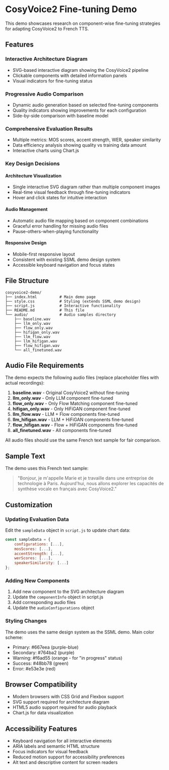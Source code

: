 # CosyVoice2 Fine-tuning Demo

This demo showcases research on component-wise fine-tuning strategies for adapting CosyVoice2 to French TTS.

## Features

### Interactive Architecture Diagram
- SVG-based interactive diagram showing the CosyVoice2 pipeline
- Clickable components with detailed information panels
- Visual indicators for fine-tuning status

### Progressive Audio Comparison
- Dynamic audio generation based on selected fine-tuning components
- Quality indicators showing improvements for each configuration
- Side-by-side comparison with baseline model

### Comprehensive Evaluation Results
- Multiple metrics: MOS scores, accent strength, WER, speaker similarity
- Data efficiency analysis showing quality vs training data amount
- Interactive charts using Chart.js

### Key Design Decisions

#### Architecture Visualization
- Single interactive SVG diagram rather than multiple component images
- Real-time visual feedback through fine-tuning indicators
- Hover and click states for intuitive interaction

#### Audio Management
- Automatic audio file mapping based on component combinations
- Graceful error handling for missing audio files
- Pause-others-when-playing functionality

#### Responsive Design
- Mobile-first responsive layout
- Consistent with existing SSML demo design system
- Accessible keyboard navigation and focus states

## File Structure

```
cosyvoice2-demo/
├── index.html          # Main demo page
├── style.css           # Styling (extends SSML demo design)
├── script.js           # Interactive functionality
├── README.md           # This file
└── audio/              # Audio samples directory
    ├── baseline.wav
    ├── llm_only.wav
    ├── flow_only.wav
    ├── hifigan_only.wav
    ├── llm_flow.wav
    ├── llm_hifigan.wav
    ├── flow_hifigan.wav
    └── all_finetuned.wav
```

## Audio File Requirements

The demo expects the following audio files (replace placeholder files with actual recordings):

1. **baseline.wav** - Original CosyVoice2 without fine-tuning
2. **llm_only.wav** - Only LLM component fine-tuned
3. **flow_only.wav** - Only Flow Matching component fine-tuned
4. **hifigan_only.wav** - Only HiFiGAN component fine-tuned
5. **llm_flow.wav** - LLM + Flow components fine-tuned
6. **llm_hifigan.wav** - LLM + HiFiGAN components fine-tuned
7. **flow_hifigan.wav** - Flow + HiFiGAN components fine-tuned
8. **all_finetuned.wav** - All components fine-tuned

All audio files should use the same French text sample for fair comparison.

## Sample Text

The demo uses this French text sample:
> "Bonjour, je m'appelle Marie et je travaille dans une entreprise de technologie à Paris. Aujourd'hui, nous allons explorer les capacités de synthèse vocale en français avec CosyVoice2."

## Customization

### Updating Evaluation Data
Edit the `sampleData` object in `script.js` to update chart data:

```javascript
const sampleData = {
    configurations: [...],
    mosScores: [...],
    accentStrength: [...],
    werScores: [...],
    speakerSimilarity: [...]
};
```

### Adding New Components
1. Add new component to the SVG architecture diagram
2. Update the `componentInfo` object in script.js
3. Add corresponding audio files
4. Update the `audioConfigurations` object

### Styling Changes
The demo uses the same design system as the SSML demo. Main color scheme:
- Primary: #667eea (purple-blue)
- Secondary: #764ba2 (purple)
- Warning: #f6ad55 (orange - for "in progress" status)
- Success: #48bb78 (green)
- Error: #e53e3e (red)

## Browser Compatibility

- Modern browsers with CSS Grid and Flexbox support
- SVG support required for architecture diagram
- HTML5 audio support required for audio playback
- Chart.js for data visualization

## Accessibility Features

- Keyboard navigation for all interactive elements
- ARIA labels and semantic HTML structure
- Focus indicators for visual feedback
- Reduced motion support for accessibility preferences
- Alt text and descriptive content for screen readers
